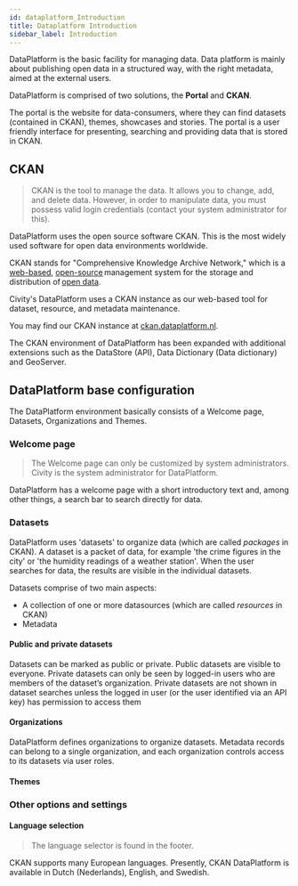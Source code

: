 ```yaml
---
id: dataplatform_Introduction
title: Dataplatform Introduction
sidebar_label: Introduction
---
```


DataPlatform is the basic facility for managing data. Data platform is mainly about publishing open data in a structured way, with the right metadata, aimed at the external users.

DataPlatform is comprised of two solutions, the **Portal** and **CKAN**.

The portal is the website for data-consumers, where they can find datasets (contained in CKAN), themes, showcases and stories. The portal is a user friendly interface for presenting, searching and providing data that is stored in CKAN.

## CKAN

> CKAN is the tool to manage the data. It allows you to change, add, and delete data. However, in order to manipulate data, you must possess valid login credentials (contact your system administrator for this).

DataPlatform uses the open source software CKAN. This is the most widely used software for open data environments worldwide.

CKAN stands for "Comprehensive Knowledge Archive Network," which is a <a href="https://en.wikipedia.org/wiki/Web_application" target="_blank">web-based</a>, <a href="https://en.wikipedia.org/wiki/Open-source_software" target="_blank">open-source</a> management system for the storage and distribution of <a href="https://en.wikipedia.org/wiki/Open_data" target="_blank">open data</a>.

Civity's DataPlatform uses a CKAN instance as our web-based tool for dataset, resource, and metadata maintenance.

You may find our CKAN instance at <a href="https://ckan.dataplatform.nl/" target="_blank">ckan.dataplatform.nl</a>.

The CKAN environment of DataPlatform has been expanded with additional extensions such as the DataStore (API), Data Dictionary (Data dictionary) and GeoServer.

## DataPlatform base configuration

The DataPlatform environment basically consists of a Welcome page, Datasets, Organizations and Themes.

### Welcome page

> The Welcome page can only be customized by system administrators. Civity is the system administrator for DataPlatform.

DataPlatform has a welcome page with a short introductory text and, among other things, a search bar to search directly for data.

### Datasets

DataPlatform uses 'datasets' to organize data (which are called _packages_ in CKAN). A dataset is a packet of data, for example 'the crime figures in the city' or 'the humidity readings of a weather station'. When the user searches for data, the results are visible in the individual datasets.

Datasets comprise of two main aspects:

- A collection of one or more datasources (which are called _resources_ in CKAN)
- Metadata

#### Public and private datasets

Datasets can be marked as public or private. Public datasets are visible to everyone. Private datasets can only be seen by logged-in users who are members of the dataset’s organization. Private datasets are not shown in dataset searches unless the logged in user (or the user identified via an API key) has permission to access them

#### Organizations

DataPlatform defines organizations to organize datasets. Metadata records can belong to a single organization, and each organization controls access to its datasets via user roles.

#### Themes

### Other options and settings

#### Language selection

> The language selector is found in the footer.

CKAN supports many European languages. Presently, CKAN DataPlatform is available in Dutch (Nederlands), English, and Swedish.
